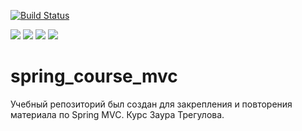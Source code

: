 [![Build Status](https://app.travis-ci.com/stanovov/spring_course_mvc.svg?branch=master)](https://app.travis-ci.com/stanovov/spring_course_mvc)

![](https://img.shields.io/badge/Maven-=_3-red)
![](https://img.shields.io/badge/Java-=_15-orange)
![](https://img.shields.io/badge/Spring-=_5-lightgreen)
![](https://img.shields.io/badge/Checkstyle-lightgrey)

# spring_course_mvc

Учебный репозиторий был создан для закрепления и повторения материала по Spring MVC. Курс Заура 
Трегулова.